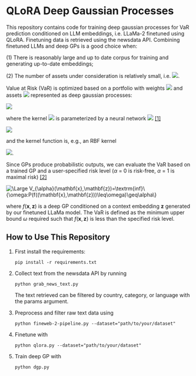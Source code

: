 # QLoRA Deep Gaussian Processes 
This repository contains code for training deep gaussian processes for VaR prediction conditioned on LLM embeddings, i.e. LLaMa-2 finetuned using QLoRA. Finetuning data is retrieved using the newsdata API.  Combining finetuned LLMs and deep GPs is a good choice when:

(1) There is reasonably large and up to date corpus for training and generating up-to-date embeddings;

(2) The number of assets under consideration is relatively small, i.e. <img src="https://latex.codecogs.com/svg.image?\large&space;&space;n<100" />.

Value at Risk (VaR) is optimized based on a portfolio with weights <img src="https://latex.codecogs.com/svg.image?\large&space;&space;w_i" /> and assets <img src="https://latex.codecogs.com/svg.image?\large&space;&space;f_i" /> represented as deep gaussian processes:

<img src="https://latex.codecogs.com/svg.image?\LARGE&space;\begin{matrix}f&=\sum_iw_if_i\\f_i&\sim\textrm{GP}(\mu_i,K)\end{matrix}" />

where the kernel <img src="https://latex.codecogs.com/svg.image?\large&space;&space;K" /> is parameterized by a neural network <img src="https://latex.codecogs.com/svg.image?\large&space;&space;g:\mathbb{R}^n\rightarrow\mathbb{R}^m" /> [[1]](https://arxiv.org/pdf/1511.02222)

<img src="https://latex.codecogs.com/svg.image?\large&space;&space;\begin{matrix}K_{ij}=k\big(g(\mathbf{x}_i),g(\mathbf{x}_j)\big)\end{matrix}" />

and the kernel function is, e.g., an RBF kernel

<img src="https://latex.codecogs.com/svg.image?\large&space;&space;k(\mathbf{x}_i,\mathbf{x}_j)=\textrm{exp}\Big(-\frac{1}{2}||\mathbf{x}_i-\mathbf{x}_j||/l^2\Big)" />.

Since GPs produce probabilistic outputs, we can evaluate the VaR based on a trained GP and a user-specified risk level ($\alpha$ = 0 is risk-free, $\alpha$ = 1 is maximal risk) [[2]](https://arxiv.org/pdf/2105.06126) 


<img src="https://latex.codecogs.com/svg.latex?\Large&space;V_{\alpha}(\mathbf{x},\mathbf{z})=\textrm{inf}\{\omega:P(f(\mathbf{x},\mathbf{z})\leq\omega)\geq\alpha\}" title="\Large V_{\alpha}(\mathbf{x},\mathbf{z})=\textrm{inf}\{\omega:P(f((\mathbf{x},\mathbf{z}))\leq\omega)\geq\alpha\}" />

where $f(\mathbf{x},\mathbf{z})$ is a deep GP conditioned on a context embedding $\mathbf{z}$ generated by our finetuned LLaMa model. The VaR is defined as the minimum upper bound $\omega$ required such that $f(\mathbf{x},\mathbf{z})$ is less than the specified risk level.

## How to Use This Repository

1. First install the requirements:
   ```
   pip install -r requirements.txt
   ```
   
3. Collect text from the newsdata API by running
   ```
   python grab_news_text.py
   ```
   The text retrieved can be filtered by country, category, or language with the params argument.
   
5. Preprocess and filter raw text data using
   ```
   python fineweb-2-pipeline.py --dataset="path/to/your/dataset"
   ```
   
7. Finetune with
   ```
   python qlora.py --dataset="path/to/your/dataset"
   ```
   
9. Train deep GP with
    ```
   python dgp.py
    ```
